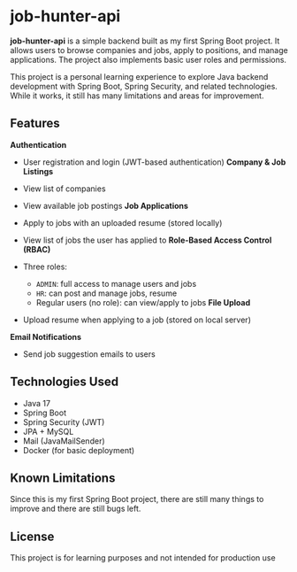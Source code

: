 # job-hunter-api

**job-hunter-api** is a simple backend built as my first Spring Boot project. It allows users to browse companies and jobs, apply to positions, and manage applications. The project also implements basic user roles and permissions.

This project is a personal learning experience to explore Java backend development with Spring Boot, Spring Security, and related technologies. While it works, it still has many limitations and areas for improvement.

## Features

**Authentication**

  * User registration and login (JWT-based authentication)
**Company & Job Listings**
  * View list of companies
  * View available job postings
**Job Applications**
  * Apply to jobs with an uploaded resume (stored locally)
  * View list of jobs the user has applied to
**Role-Based Access Control (RBAC)**

  * Three roles:

    * `ADMIN`: full access to manage users and jobs
    * `HR`: can post and manage jobs, resume
    * Regular users (no role): can view/apply to jobs
**File Upload**

  * Upload resume when applying to a job (stored on local server)

**Email Notifications**

  * Send job suggestion emails to users

## Technologies Used

* Java 17
* Spring Boot
* Spring Security (JWT)
* JPA + MySQL
* Mail (JavaMailSender)
* Docker (for basic deployment)

## Known Limitations

Since this is my first Spring Boot project, there are still many things to improve and there are still bugs left.

## License

This project is for learning purposes and not intended for production use
